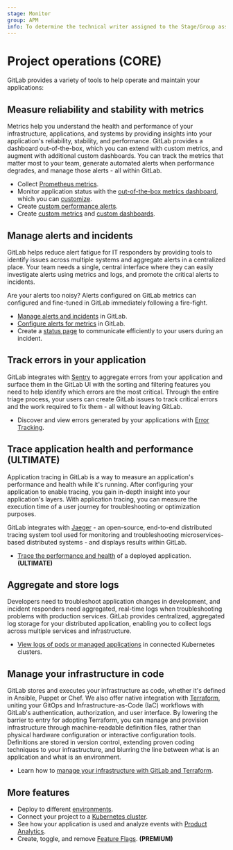 ```yaml
---
stage: Monitor
group: APM
info: To determine the technical writer assigned to the Stage/Group associated with this page, see https://about.gitlab.com/handbook/engineering/ux/technical-writing/#designated-technical-writers
---
```


# Project operations **(CORE)**

GitLab provides a variety of tools to help operate and maintain
your applications:

## Measure reliability and stability with metrics

Metrics help you understand the health and performance of your infrastructure,
applications, and systems by providing insights into your application's reliability,
stability, and performance. GitLab provides a dashboard out-of-the-box, which you
can extend with custom metrics, and augment with additional custom dashboards. You
can track the metrics that matter most to your team, generate automated alerts when
performance degrades, and manage those alerts - all within GitLab.

- Collect [Prometheus metrics](../user/project/integrations/prometheus_library/index.md).
- Monitor application status with the [out-of-the-box metrics dashboard](metrics/index.md),
  which you can [customize](metrics/dashboards/settings.md).
- Create [custom performance alerts](metrics/alerts.md).
- Create [custom metrics](metrics/index.md#adding-custom-metrics) and
  [custom dashboards](metrics/dashboards/index.md).

## Manage alerts and incidents

GitLab helps reduce alert fatigue for IT responders by providing tools to identify
issues across multiple systems and aggregate alerts in a centralized place. Your
team needs a single, central interface where they can easily investigate alerts
using metrics and logs, and promote the critical alerts to incidents.

Are your alerts too noisy? Alerts configured on GitLab metrics can configured
and fine-tuned in GitLab immediately following a fire-fight.

- [Manage alerts and incidents](../user/incident_management/index.md) in GitLab.
- [Configure alerts for metrics](metrics/alerts.md#set-up-alerts-for-prometheus-metrics-core) in GitLab.
- Create a [status page](incident_management/status_page.md)
  to communicate efficiently to your users during an incident.

## Track errors in your application

GitLab integrates with [Sentry](https://sentry.io/welcome/) to aggregate errors
from your application and surface them in the GitLab UI with the sorting and filtering
features you need to help identify which errors are the most critical. Through the
entire triage process, your users can create GitLab issues to track critical errors
and the work required to fix them - all without leaving GitLab.

- Discover and view errors generated by your applications with
  [Error Tracking](error_tracking.md).

## Trace application health and performance **(ULTIMATE)**

Application tracing in GitLab is a way to measure an application's performance and
health while it's running. After configuring your application to enable tracing, you
gain in-depth insight into your application's layers. With application tracing,
you can measure the execution time of a user journey for troubleshooting or
optimization purposes.

GitLab integrates with [Jaeger](https://www.jaegertracing.io/) - an open-source,
end-to-end distributed tracing system tool used for monitoring and troubleshooting
microservices-based distributed systems - and displays results within GitLab.

- [Trace the performance and health](tracing.md) of a deployed application. **(ULTIMATE)**

## Aggregate and store logs

Developers need to troubleshoot application changes in development, and incident
responders need aggregated, real-time logs when troubleshooting problems with
production services. GitLab provides centralized, aggregated log storage for your
distributed application, enabling you to collect logs across multiple services and
infrastructure.

- [View logs of pods or managed applications](../user/project/clusters/kubernetes_pod_logs.md)
  in connected Kubernetes clusters.

## Manage your infrastructure in code

GitLab stores and executes your infrastructure as code, whether it's
defined in Ansible, Puppet or Chef. We also offer native integration with
[Terraform](https://www.terraform.io/), uniting your GitOps and
Infrastructure-as-Code (IaC) workflows with GitLab's authentication, authorization,
and user interface. By lowering the barrier to entry for adopting Terraform, you
can manage and provision infrastructure through machine-readable definition files,
rather than physical hardware configuration or interactive configuration tools.
Definitions are stored in version control, extending proven coding techniques to
your infrastructure, and blurring the line between what is an application and what is
an environment.

- Learn how to [manage your infrastructure with GitLab and Terraform](../user/infrastructure/index.md).

## More features

- Deploy to different [environments](../ci/environments/index.md).
- Connect your project to a [Kubernetes cluster](../user/project/clusters/index.md).
- See how your application is used and analyze events with [Product Analytics](product_analytics.md).
- Create, toggle, and remove [Feature Flags](feature_flags.md). **(PREMIUM)**
